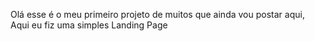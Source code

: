 Olá esse é o meu primeiro projeto de muitos que ainda vou postar aqui, Aqui eu fiz uma simples Landing Page

